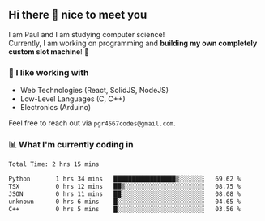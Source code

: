 ## Hi there 👋 nice to meet you

I am Paul and I am studying computer science!  
Currently, I am working on programming and **building my own completely custom slot machine**! 🎰

### 🔭 I like working with
- Web Technologies (React, SolidJS, NodeJS)
- Low-Level Languages (C, C++)
- Electronics (Arduino)

Feel free to reach out via `pgr4567codes@gmail.com`.

### 📊 What I'm currently coding in
<!--START_SECTION:waka-->

```txt
Total Time: 2 hrs 15 mins

Python       1 hrs 34 mins   █████████████████▒░░░░░░░   69.62 %
TSX          0 hrs 12 mins   ██▒░░░░░░░░░░░░░░░░░░░░░░   08.75 %
JSON         0 hrs 11 mins   ██░░░░░░░░░░░░░░░░░░░░░░░   08.08 %
unknown      0 hrs 6 mins    █░░░░░░░░░░░░░░░░░░░░░░░░   04.65 %
C++          0 hrs 5 mins    █░░░░░░░░░░░░░░░░░░░░░░░░   03.56 %
```

<!--END_SECTION:waka-->
